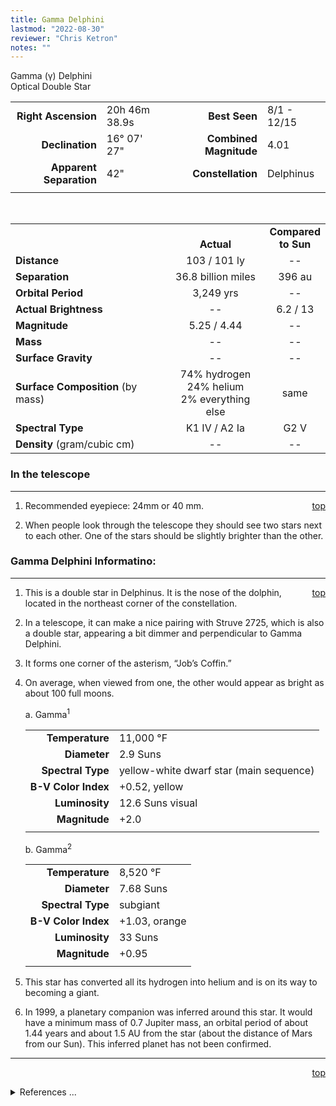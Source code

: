 ```yaml
---
title: Gamma Delphini
lastmod: "2022-08-30"
reviewer: "Chris Ketron"
notes: ""
---
```


<script src="/notes/js/whatsup.js"></script>
<script type="text/javascript">
	var objectName ="Gamma Delphini"
	var objectDesc ="Optical Double Star<br/>in the Constellation<br/>Delphinus"
	var objectImage=""
</script>

<span style='float:right;'><div id=whatsup></div>

Gamma (&gamma;) Delphini  
Optical Double Star  

|   |   |   |   |
|--:|:--|--:|:--|
|**Right Ascension**|20h 46m 38.9s|**Best Seen**| 8/1 - 12/15 |
|**Declination**|16&deg; 07' 27"|**Combined Magnitude**| 4.01 |
|**Apparent Separation** | 42" |**Constellation**| Delphinus |
|   |   |   |   |

<br/>

|   |   |   |
|---|:---:|:---:|
|   | <br/>**Actual**| **Compared<br/>to Sun** |
|**Distance** | 103 / 101 ly | -- |
|**Separation** | 36.8 billion miles| 396 au |
|**Orbital Period** | 3,249 yrs | -- |
|**Actual Brightness** | -- | 6.2 / 13 |
|**Magnitude** | 5.25 / 4.44 | -- |
|**Mass**	             | -- | -- |
|**Surface Gravity**	 | -- | -- |
|**Surface Composition** (by mass) |74% hydrogen<br/>24% helium<br/>2% everything else| same |
|**Spectral Type**       | K1 IV / A2 Ia | G2 V | 
|**Density** (gram/cubic cm) | -- | -- | 

### In the telescope

---
<span style='float:right;'>[top](#)</span>

1.  Recommended eyepiece: 24mm or 40 mm.

2.  When people look through the telescope they should see two stars next to each other.  One of the stars should be slightly brighter than the other.

### Gamma Delphini Informatino:

---
<span style='float:right;'>[top](#)</span>

1.  This is a double star in Delphinus.  It is the nose of the dolphin, located in the northeast corner of the constellation.

2.  In a telescope, it can make a nice pairing with Struve 2725, which is also a double star, appearing a bit dimmer and perpendicular to Gamma Delphini.

3.  It forms one corner of the asterism, “Job’s Coffin.”

4.  On average, when viewed from one, the other would appear as bright as about 100 full moons.

	a.  Gamma<sup>1</sup>

	|    |    |
	|---:|:---|
	|**Temperature**| 11,000 &deg;F |
	|**Diameter**| 2.9 Suns |
	|**Spectral Type**| yellow-white dwarf star (main sequence) |
	|**B-V Color Index**| +0.52, yellow |
	|**Luminosity**| 12.6 Suns visual |
	|**Magnitude**| +2.0 |
	|    |    |

	b.  Gamma<sup>2</sup>

	|    |    |
	|---:|:---|
	|**Temperature**| 8,520 &deg;F |
	|**Diameter**| 7.68 Suns |
	|**Spectral Type**| subgiant |
	|**B-V Color Index**| +1.03, orange |
	|**Luminosity**| 33 Suns |
	|**Magnitude**| +0.95 |
	|    |    |

1.  This star has converted all its hydrogen into helium and is on its way to becoming a giant.

1.  In 1999, a planetary companion was inferred around this star.  It would have a minimum mass of 0.7 Jupiter mass, an orbital period of about 1.44 years and about 1.5 AU from the star (about the distance of Mars from our Sun).  This inferred planet has not been confirmed.

---
<span style='float:right;'>[top](#)</span>
<br/>
<details>
<summary>References ...</summary>

|   |   |   | 
|---|---|---|
|**Item**|**Updated**|**Notes**| 
|Coordinates|2002-12-06|from Scott’s The Flamsteed Collection and close match to SIMBAD|
|Combined Magnitude|2002-12-06|from Flamsteed|
|Apparent Separation|2002-12-06|from coordinates|
|Distance|2002-12-06|from Flamsteed|
|Actual Brightness|2002-12-06|from Flamsteed|
|Magnitude|2002-12-06|from Flamsteed|
|Mass| -- |   |
|Surface Gravity| -- |   |
|Surface Composition|2003-01-06|OK for all stars|
|Spectral Type|2002-12-09|SIMBAD and Flamsteed: gam<sup>1</sup> at K1 IV OK....<br/>for gam<sup>2</sup>, Hipparcos says A2Ia+... while SIMBAD says F7V: going with A2Ia – more recent, and A2 star would dominate any measurement of a F7V star|
|Density| -- |   |
|Other Information| 2018-11-20 | <http://stars.astro.illinois.edu/sow/gammadel.html><br/><https://en.wikipedia.org/wiki/Gamma_Delphini> |
</details>

